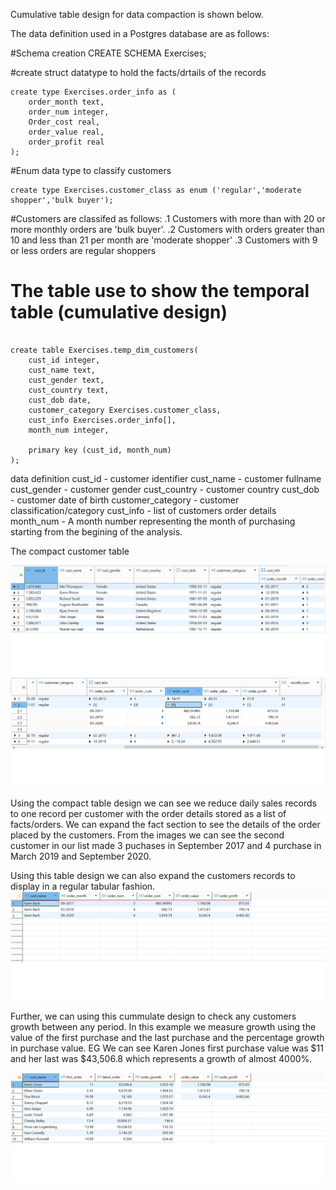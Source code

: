 Cumulative table design for data compaction is shown below.

The data definition used in a Postgres database are as follows:

#Schema creation
CREATE SCHEMA Exercises;

#create struct datatype to hold the facts/drtails of the records

```
create type Exercises.order_info as (
	order_month text,
	order_num integer,
	Order_cost real,
	order_value real,
	order_profit real
);
```

#Enum data type to classify customers

```
create type Exercises.customer_class as enum ('regular','moderate shopper','bulk buyer');
```

#Customers are classifed as follows:
.1 Customers with more than with 20 or more monthly orders are 'bulk buyer'.
.2 Customers with orders greater than 10 and less than 21 per month are 'moderate shopper'
.3 Customers with 9 or less orders are regular shoppers

# The table use to show the temporal table (cumulative design)

```

create table Exercises.temp_dim_customers(
	cust_id integer,
	cust_name text,
	cust_gender text,
	cust_country text,
	cust_dob date,
	customer_category Exercises.customer_class,
	cust_info Exercises.order_info[],
	month_num integer,

	primary key (cust_id, month_num)
);
```

data definition
cust_id - customer identifier
cust_name - customer fullname
cust_gender - customer gender
cust_country - customer country
cust_dob - customer date of birth
customer_category - customer classification/category
cust_info - list of customers order details
month_num - A month number representing the month of purchasing starting from the begining of the analysis.

The compact customer table

![Alt text](cm_part1.png)
![Alt text](cm_part2.png)

Using the compact table design we can see we reduce daily sales records to one record per customer with the order details stored as a list of facts/orders.
We can expand the fact section to see the details of the order placed by the customers.
From the images we can see the second customer in our list made 3 puchases in September 2017 and 4 purchase in March 2019 and September 2020.

Using this table design we can also expand the customers records to display in a regular tabular fashion.
![Alt text](cm_unested.png)

Further, we can using this cummulate design to check any customers growth between any period. In this example we measure growth using the value of the first purchase and the last purchase and the percentage growth in purchase value. EG We can see Karen Jones first purchase value was $11 and her last was $43,506.8 which represents a growth of almost 4000%.

![Alt text](cm_growth.png)
